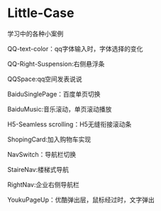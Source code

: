 # Little-Case
学习中的各种小案例

QQ-text-color：qq字体输入时，字体选择的变化

QQ-Right-Suspension:右侧悬浮条

QQSpace:qq空间发表说说

BaiduSinglePage：百度单页切换

BaiduMusic:音乐滚动，单页滚动播放

H5-Seamless scrolling：H5无缝衔接滚动条

ShopingCard:加入购物车实现

NavSwitch：导航栏切换

StaireNav:楼梯式导航

RightNav:企业右侧导航栏

YoukuPageUp：优酷弹出层，鼠标经过时，文字弹出


